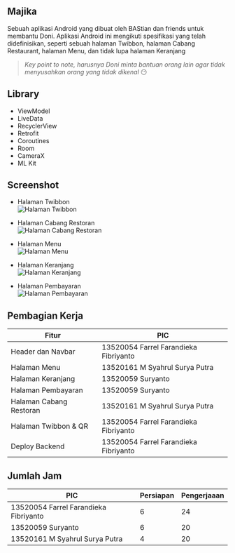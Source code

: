 ## Majika
Sebuah aplikasi Android yang dibuat oleh BAStian dan friends untuk membantu Doni. Aplikasi Android ini mengikuti spesifikasi yang telah didefinisikan, seperti sebuah halaman Twibbon, halaman Cabang Restaurant, halaman Menu, dan tidak lupa halaman Keranjang

> *Key point to note, harusnya Doni minta bantuan orang lain agar tidak menyusahkan orang yang tidak dikenal* 😶

## Library
- ViewModel
- LiveData
- RecyclerView
- Retrofit
- Coroutines
- Room
- CameraX
- ML Kit

## Screenshot
- Halaman Twibbon<br>
![Halaman Twibbon](screenshot/twibbon.png)

- Halaman Cabang Restoran<br>
![Halaman Cabang Restoran](screenshot/cabang_restoran.png)

- Halaman Menu<br>
![Halaman Menu](screenshot/menu.png)

- Halaman Keranjang<br>
![Halaman Keranjang](screenshot/keranjang.png)

- Halaman Pembayaran<br>
![Halaman Pembayaran](screenshot/pembayaran.png)

## Pembagian Kerja

| Fitur                   | PIC                                   |
|-------------------------|---------------------------------------|
| Header dan Navbar       | 13520054 Farrel Farandieka Fibriyanto |
| Halaman Menu            | 13520161 M Syahrul Surya Putra        |
| Halaman Keranjang       | 13520059 Suryanto                     |
| Halaman Pembayaran      | 13520059 Suryanto                     |
| Halaman Cabang Restoran | 13520161 M Syahrul Surya Putra        |
| Halaman Twibbon & QR    | 13520054 Farrel Farandieka Fibriyanto |
| Deploy Backend          | 13520054 Farrel Farandieka Fibriyanto |

## Jumlah Jam

| PIC                                   | Persiapan | Pengerjaaan |
|---------------------------------------|-----------|-------------|
| 13520054 Farrel Farandieka Fibriyanto | 6         | 24          |
| 13520059 Suryanto                     | 6         | 20          |
| 13520161 M Syahrul Surya Putra        | 4         | 20           |
